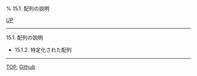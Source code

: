 % 15.1. 配列の説明

[UP](15.html)  

---

15.1. 配列の説明

- 15.1.2. 特定化された配列

---
[TOP](index.html),  [Github](https://github.com/nptcl/npt-japanese)


